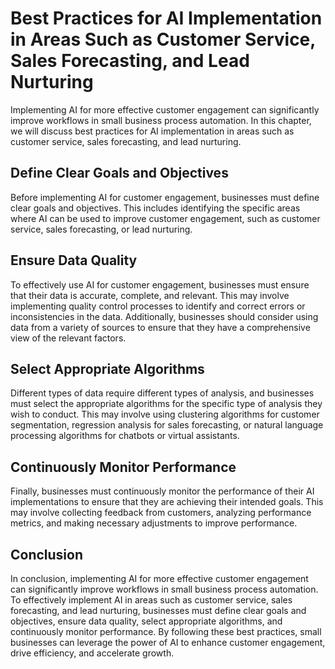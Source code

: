 Best Practices for AI Implementation in Areas Such as Customer Service, Sales Forecasting, and Lead Nurturing
================================================================================================================================================================================

Implementing AI for more effective customer engagement can significantly improve workflows in small business process automation. In this chapter, we will discuss best practices for AI implementation in areas such as customer service, sales forecasting, and lead nurturing.

Define Clear Goals and Objectives
---------------------------------

Before implementing AI for customer engagement, businesses must define clear goals and objectives. This includes identifying the specific areas where AI can be used to improve customer engagement, such as customer service, sales forecasting, or lead nurturing.

Ensure Data Quality
-------------------

To effectively use AI for customer engagement, businesses must ensure that their data is accurate, complete, and relevant. This may involve implementing quality control processes to identify and correct errors or inconsistencies in the data. Additionally, businesses should consider using data from a variety of sources to ensure that they have a comprehensive view of the relevant factors.

Select Appropriate Algorithms
-----------------------------

Different types of data require different types of analysis, and businesses must select the appropriate algorithms for the specific type of analysis they wish to conduct. This may involve using clustering algorithms for customer segmentation, regression analysis for sales forecasting, or natural language processing algorithms for chatbots or virtual assistants.

Continuously Monitor Performance
--------------------------------

Finally, businesses must continuously monitor the performance of their AI implementations to ensure that they are achieving their intended goals. This may involve collecting feedback from customers, analyzing performance metrics, and making necessary adjustments to improve performance.

Conclusion
----------

In conclusion, implementing AI for more effective customer engagement can significantly improve workflows in small business process automation. To effectively implement AI in areas such as customer service, sales forecasting, and lead nurturing, businesses must define clear goals and objectives, ensure data quality, select appropriate algorithms, and continuously monitor performance. By following these best practices, small businesses can leverage the power of AI to enhance customer engagement, drive efficiency, and accelerate growth.
